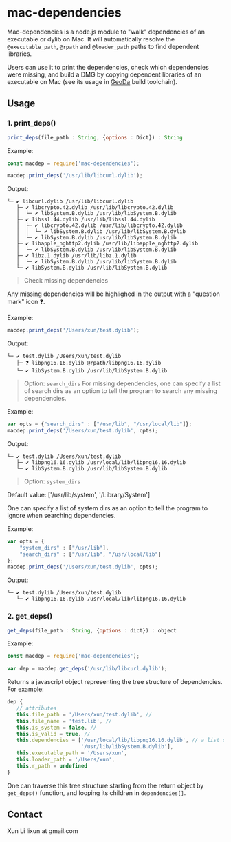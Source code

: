 # mac-dependencies

Mac-dependencies is a node.js module to "walk" dependencies of an executable or dylib on Mac. It will automatically resolve the `@executable_path`, `@rpath` and `@loader_path` paths to find dependent libraries.

Users can use it to print the dependencies, check which dependencies were missing, and build a DMG by copying dependent libraries of an executable on Mac (see its usage in [GeoDa](https://github.com/lixun910/GeoDa) build toolchain).

## Usage

### 1. print_deps()

```javascript
print_deps(file_path : String, {options : Dict}) : String
```

Example:
```javascript
const macdep = require('mac-dependencies');

macdep.print_deps('/usr/lib/libcurl.dylib');
```

Output:
```
└─ ✔ libcurl.dylib /usr/lib/libcurl.dylib
   ├─ ✔ libcrypto.42.dylib /usr/lib/libcrypto.42.dylib
   │  └─ ✔ libSystem.B.dylib /usr/lib/libSystem.B.dylib
   ├─ ✔ libssl.44.dylib /usr/lib/libssl.44.dylib
   │  ├─ ✔ libcrypto.42.dylib /usr/lib/libcrypto.42.dylib
   │  │  └─ ✔ libSystem.B.dylib /usr/lib/libSystem.B.dylib
   │  └─ ✔ libSystem.B.dylib /usr/lib/libSystem.B.dylib
   ├─ ✔ libapple_nghttp2.dylib /usr/lib/libapple_nghttp2.dylib
   │  └─ ✔ libSystem.B.dylib /usr/lib/libSystem.B.dylib
   ├─ ✔ libz.1.dylib /usr/lib/libz.1.dylib
   │  └─ ✔ libSystem.B.dylib /usr/lib/libSystem.B.dylib
   └─ ✔ libSystem.B.dylib /usr/lib/libSystem.B.dylib
```

> Check missing dependencies

Any missing dependencies will be highlighed in the output with a "question mark" icon ❓.

Example:
```javascript
macdep.print_deps('/Users/xun/test.dylib');
```

Output:
```
└─ ✔ test.dylib /Users/xun/test.dylib
   ├─ ❓ libpng16.16.dylib @rpath/libpng16.16.dylib
   └─ ✔ libSystem.B.dylib /usr/lib/libSystem.B.dylib
```

> Option: `search_dirs`
For missing dependencies, one can specify a list of search dirs as an option to tell the program to search any missing dependencies.

Example:
```javascript
var opts = {"search_dirs" : ["/usr/lib", "/usr/local/lib"]};
macdep.print_deps('/Users/xun/test.dylib', opts);
```

Output:
```
└─ ✔ test.dylib /Users/xun/test.dylib
   ├─ ✔ libpng16.16.dylib /usr/local/lib/libpng16.16.dylib
   └─ ✔ libSystem.B.dylib /usr/lib/libSystem.B.dylib
```

> Option: `system_dirs`

Default value: ['/usr/lib/system', '/Library/System']

One can specify a list of system dirs as an option to tell the program to ignore when searching dependencies.

Example:
```javascript
var opts = {
    "system_dirs" : ["/usr/lib"], 
    "search_dirs" : ["/usr/lib", "/usr/local/lib"]
};
macdep.print_deps('/Users/xun/test.dylib', opts);
```

Output:
```
└─ ✔ test.dylib /Users/xun/test.dylib
   └─ ✔ libpng16.16.dylib /usr/local/lib/libpng16.16.dylib
```

### 2. get_deps()

```javascript
get_deps(file_path : String, {options : dict}) : object
```

Example:
```javascript
const macdep = require('mac-dependencies');

var dep = macdep.get_deps('/usr/lib/libcurl.dylib');
```

Returns a javascript object representing the tree structure of dependencies. For example:
```javascript
dep {
   // attributes
   this.file_path = '/Users/xun/test.dylib', // 
   this.file_name = 'test.lib', //
   this.is_system = false, //
   this.is_valid = true, //
   this.dependencies = ['/usr/local/lib/libpng16.16.dylib', // a list of dependencies as dep objects
                        '/usr/lib/libSystem.B.dylib'], 
   this.executable_path = '/Users/xun',
   this.loader_path = '/Users/xun',
   this.r_path = undefined
}
```

One can traverse this tree structure starting from the return object by `get_deps()` function, and looping its children in `dependencies[]`.

## Contact

Xun Li lixun at gmail.com
